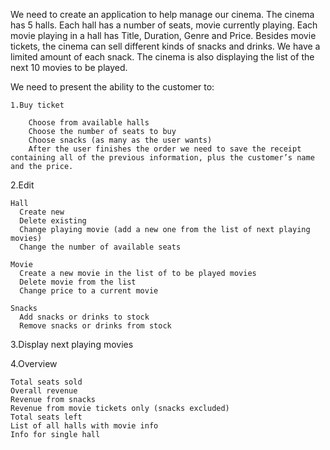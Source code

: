 We need to create an application to help manage our cinema.
The cinema has 5 halls. Each hall has a number of seats, movie currently playing. 
Each movie playing in a hall has Title, Duration, Genre and Price. 
Besides movie tickets, the cinema can sell different kinds of snacks and drinks. 
We have a limited amount of each snack. The cinema is also displaying the list of the next 10 movies to be played.

We need to present the ability to the customer to: 

    1.Buy ticket

        Choose from available halls
        Choose the number of seats to buy
        Choose snacks (as many as the user wants)
        After the user finishes the order we need to save the receipt containing all of the previous information, plus the customer’s name and the price.
        
  2.Edit
  
    Hall
      Create new 
      Delete existing
      Change playing movie (add a new one from the list of next playing movies)
      Change the number of available seats
      
    Movie
      Create a new movie in the list of to be played movies 
      Delete movie from the list
      Change price to a current movie 
      
    Snacks
      Add snacks or drinks to stock 
      Remove snacks or drinks from stock
      
3.Display next playing movies 

4.Overview

    Total seats sold
    Overall revenue 
    Revenue from snacks 
    Revenue from movie tickets only (snacks excluded)
    Total seats left
    List of all halls with movie info
    Info for single hall


